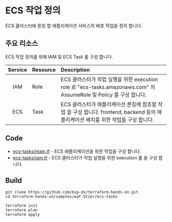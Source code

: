 # ECS 작업 정의

ECS 클러스터에 론칭 할 애플리케이션 서비스의 배포 작업을 정의 합니다.

## 주요 리소스

ECS 작업 정의를 위해 IAM 및 ECS Task 를 구성 합니다.

|  Service          | Resource              |  Description |
| :-------------:   | :-------------        | :----------- |
| IAM               | Role                  | ECS 클러스터가 작업 실행을 위한 execution role 로 "ecs-tasks.amazonaws.com" 의 AssumeRole 및 Policy 를 구성 합니다. |
| ECS               | Task                  | ECS 클러스터가 애플리케이션 론칭에 참조할 작업 을 구성 합니다. frontend, backend 등의 애플리케이션 배치를 위한 작업을 구성 합니다. |   

## Code

- [ecs-tasks/main.tf](./ecs-tasks/main.tf) - ECS 애플리케이션을 위한 작업을 구성 합니다.
- [ecs-tasks/iam.tf](./ecs-tasks/iam.tf) - ECS 클러스터가 작업 실행을 위한 execution 롤 을 구성 합니다.

## Build

```shell
git clone https://github.com/bsp-dx/terraform-hands-on.git
cd terraform-hands-on/samples/waf-5tier/ecs-tasks

terraform init
terraform plan
terraform apply
```

